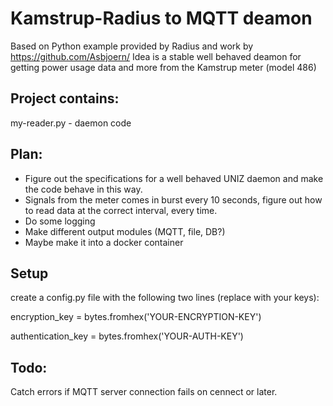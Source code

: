 # Kamstrup-Radius to MQTT deamon
Based on Python example provided by Radius and work by https://github.com/Asbjoern/
Idea is a stable well behaved deamon for getting power usage data and more from the Kamstrup meter (model 486)

## Project contains:
my-reader.py - daemon code

## Plan: 
 - Figure out the specifications for a well behaved UNIZ daemon and make the code behave in this way.
 - Signals from the meter comes in burst every 10 seconds, figure out how to read data at the correct interval, every time.
 - Do some logging
 - Make different output modules (MQTT, file, DB?)
 - Maybe make it into a docker container

## Setup
create a config.py file with the following two lines (replace with your keys):

encryption_key = bytes.fromhex('YOUR-ENCRYPTION-KEY')

authentication_key = bytes.fromhex('YOUR-AUTH-KEY')


## Todo:
Catch errors if MQTT server connection fails on cennect or later.
